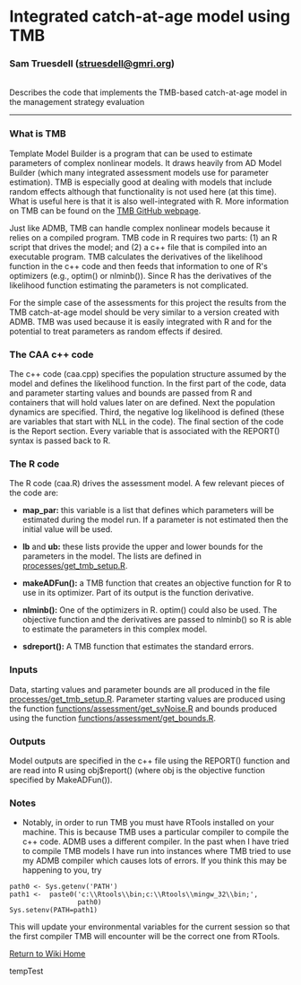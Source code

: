 

# Integrated catch-at-age model using TMB
### Sam Truesdell (struesdell@gmri.org)

<br> Describes the code that implements the TMB-based catch-at-age model in the management strategy evaluation

***

### What is TMB
Template Model Builder is a program that can be used to estimate parameters of complex nonlinear models. It draws heavily from AD Model Builder (which many integrated assessment models use for parameter estimation). TMB is especially good at dealing with models that include random effects although that functionality is not used here (at this time). What is useful here is that it is also well-integrated with R. More information on TMB can be found on the [TMB GitHub webpage](https://github.com/kaskr/adcomp/wiki).

Just like ADMB, TMB can handle complex nonlinear models because it relies on a compiled program. TMB code in R requires two parts: (1) an R script that drives the model; and (2) a c++ file that is compiled into an executable program. TMB calculates the derivatives of the likelihood function in the c++ code and then feeds that information to one of R's optimizers (e.g., optim() or nlminb()). Since R has the derivatives of the likelihood function estimating the parameters is not complicated.

For the simple case of the assessments for this project the results from the TMB catch-at-age model should be very similar to a version created with ADMB. TMB was used because it is easily integrated with R and for the potential to treat parameters as random effects if desired.


### The CAA c++ code
The c++ code (caa.cpp) specifies the population structure assumed by the model and defines the likelihood function. In the first part of the code, data and parameter starting values and bounds are passed from R and containers that will hold values later on are defined. Next the population dynamics are specified. Third, the negative log likelihood is defined (these are variables that start with NLL in the code). The final section of the code is the Report section. Every variable that is associated with the REPORT() syntax is passed back to R.


### The R code
The R code (caa.R) drives the assessment model.  A few relevant pieces of the code are:

* **map_par:** this variable is a list that defines which parameters will be estimated during the model run. If a parameter is not estimated then the initial value will be used.

* **lb** and **ub:** these lists provide the upper and lower bounds for the parameters in the model. The lists are defined in [processes/get_tmb_setup.R](../processes/get_tmb_setup.R).

* **makeADFun():** a TMB function that creates an objective function for R to use in its optimizer. Part of its output is the function derivative.

* **nlminb():** One of the optimizers in R. optim() could also be used. The objective function and the derivatives are passed to nlminb() so R is able to estimate the parameters in this complex model.

* **sdreport():** A TMB function that estimates the standard errors.


### Inputs
Data, starting values and parameter bounds are all produced in the file [processes/get_tmb_setup.R](../processes/get_tmb_setup.R). Parameter starting values are produced using the function [functions/assessment/get_svNoise.R](../functions/assessment/get_svNoise.R) and bounds produced using the function [functions/assessment/get_bounds.R](../functions/assessment/get_bounds.R).

### Outputs
Model outputs are specified in the c++ file using the REPORT() function and are read into R using obj$report() (where obj is the objective function specified by MakeADFun()).



### Notes
* Notably, in order to run TMB you must have RTools installed on your machine. This is because TMB uses a particular compiler to compile the c++ code. ADMB uses a different compiler. In the past when I have tried to compile TMB models I have run into instances where TMB tried to use my ADMB compiler which causes lots of errors. If you think this may be happening to you, try
```
path0 <- Sys.getenv('PATH')
path1 <-  paste0('c:\\Rtools\\bin;c:\\Rtools\\mingw_32\\bin;',
                 path0)
Sys.setenv(PATH=path1)
```
This will update your environmental variables for the current session so that the first compiler TMB will encounter will be the correct one from RTools.

[Return to Wiki Home](https://github.com/thefaylab/groundfish-MSE/wiki)

tempTest
